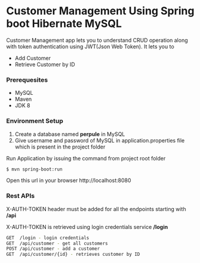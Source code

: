 # Customer Management Using Spring boot Hibernate MySQL

Customer Management app lets you to understand CRUD operation along with token authentication using JWT(Json Web Token). It lets you to

  - Add Customer
  - Retrieve Customer by ID

### Prerequesites 
- MySQL
- Maven
- JDK 8
    
### Environment Setup

1) Create a database named **perpule** in MySQL 
2) Give username and password of MySQL in application.properties file which is present in the project folder

Run Application by issuing the command from project root folder
```sh
$ mvn spring-boot:run
```
Open this url in your browser http://localhost:8080

### Rest APIs

X-AUTH-TOKEN header must be added for all the endpoints starting with **/api**

X-AUTH-TOKEN is retrieved using login credentials service **/login** 

```sh
GET  /login - login credentials
GET  /api/customer - get all customers
POST /api/customer - add a customer
GET  /api/customer/{id} - retrieves customer by ID
```
